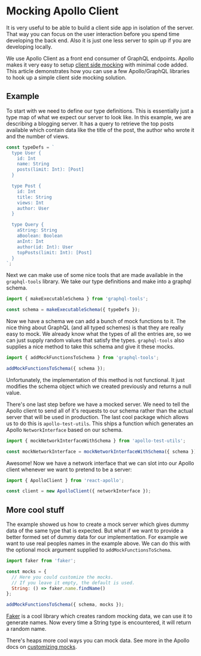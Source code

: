 # Mocking Apollo Client

It is very useful to be able to build a client side app in isolation of the server. That way you can focus on the user interaction before you spend time developing the back end. Also it is just one less server to spin up if you are developing locally.

We use Apollo Client as a front end consumer of GraphQL endpoints. Apollo makes it very easy to setup [client side mocking](http://dev.apollodata.com/tools/graphql-tools/mocking.html) with minimal code added. This article demonstrates how you can use a few Apollo/GraphQL libraries to hook up a simple client side mocking solution.

## Example

To start with we need to define our type definitions. This is essentially just a type map of what we expect our server to look like. In this example, we are describing a blogging server. It has a query to retrieve the top posts available which contain data like the title of the post, the author who wrote it and the number of views.

``` javascript
const typeDefs = `
  type User {
    id: Int
    name: String
    posts(limit: Int): [Post]
  }

  type Post {
    id: Int
    title: String
    views: Int
    author: User
  }

  type Query {
    aString: String
    aBoolean: Boolean
    anInt: Int
    author(id: Int): User
    topPosts(limit: Int): [Post]
  }
`;
```

Next we can make use of some nice tools that are made available in the `graphql-tools` library. We take our type definitions and make into a graphql schema.

``` javascript
import { makeExecutableSchema } from 'graphql-tools';

const schema = makeExecutableSchema({ typeDefs });
```

Now we have a schema we can add a bunch of mock functions to it. The nice thing about GraphQL (and all typed schemes) is that they are really easy to mock. We already know what the types of all the entries are, so we can just supply random values that satisfy the types. `graphql-tools` also supplies a nice method to take this schema and give it these mocks.

``` javascript
import { addMockFunctionsToSchema } from 'graphql-tools';

addMockFunctionsToSchema({ schema });
```

Unfortunately, the implementation of this method is not functional. It just modifies the schema object which we created previously and returns a null value.

There's one last step before we have a mocked server. We need to tell the Apollo client to send all of it's requests to our schema rather than the actual server that will be used in production. The last cool package which allows us to do this is `apollo-test-utils`. This ships a function which generates an Apollo `NetworkInterface` based on our schema.


``` javascript
import { mockNetworkInterfaceWithSchema } from 'apollo-test-utils';

const mockNetworkInterface = mockNetworkInterfaceWithSchema({ schema });
```

Awesome! Now we have a network interface that we can slot into our Apollo client whenever we want to pretend to be a server:

``` javascript
import { ApolloClient } from 'react-apollo';

const client = new ApolloClient({ networkInterface });
```

## More cool stuff

The example showed us how to create a mock server which gives dummy data of the same type that is expected. But what if we want to provide a better formed set of dummy data for our implementation. For example we want to use real peoples names in the example above. We can do this with the optional mock argument supplied to `addMockFunctionsToSchema`.

``` javascript
import faker from 'faker';

const mocks = {
  // Here you could customize the mocks.
  // If you leave it empty, the default is used.
  String: () => faker.name.findName()
};

addMockFunctionsToSchema({ schema, mocks });
```

[Faker](https://github.com/FotoVerite/Faker.js) is a cool library which creates random mocking data, we can use it to generate names. Now every time a String type is encountered, it will return a random name.

There's heaps more cool ways you can mock data. See more in the Apollo docs on [customizing mocks](http://dev.apollodata.com/tools/graphql-tools/mocking.html#Customizing-mocks).
